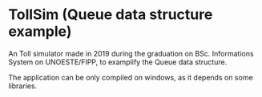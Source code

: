# TollSim (Queue data structure example)

An Toll simulator made in 2019 during the graduation on BSc. Informations System on UNOESTE/FIPP, to examplify the Queue data structure.

The application can be only compiled on windows, as it depends on some libraries.
